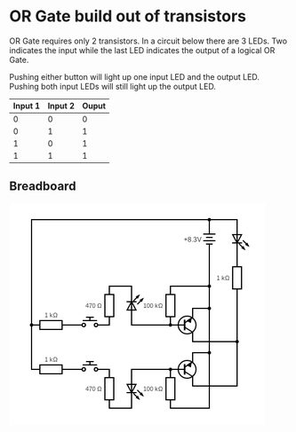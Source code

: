 # OR Gate build out of transistors

OR Gate requires only 2 transistors. In a circuit below
there are 3 LEDs. Two indicates the input while the last LED
indicates the output of a logical OR Gate.

Pushing either button will light up one input 
LED and the output LED. Pushing both input LEDs will still light up
the output LED.

| Input 1 | Input 2 | Ouput |
|---------|---------|-------|
|    0    |    0    |   0   |
|    0    |    1    |   1   |
|    1    |    0    |   1   |
|    1    |    1    |   1   |

## Breadboard

[![LED with a button and two Capacitors](./circuit.png)](https://www.circuit-diagram.org/editor/)
